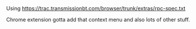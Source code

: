 Using https://trac.transmissionbt.com/browser/trunk/extras/rpc-spec.txt

Chrome extension gotta add that context menu and also lots of other stuff.
